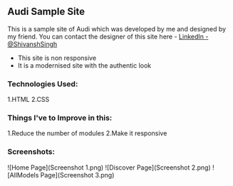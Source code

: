 ## Audi Sample Site

This is a sample site of Audi which was developed by me and designed by my friend.
You can contact the designer of this site here - [LinkedIn - @ShivanshSingh](https://www.linkedin.com/in/shivansh-singh-350987222/)

* This site is non responsive
* It is a modernised site with the authentic look

### Technologies Used:
1.HTML
2.CSS

### Things I've to Improve in this:
1.Reduce the number of modules
2.Make it responsive

### Screenshots:

![Home Page](Screenshot 1.png)
![Discover Page](Screenshot 2.png)
![AllModels Page](Screenshot 3.png)
